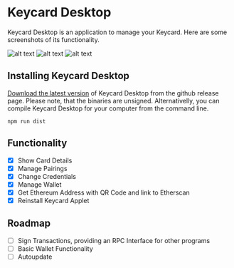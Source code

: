 # Keycard Desktop

Keycard Desktop is an application to manage your Keycard. Here are some screenshots of its functionality.

![alt text](https://user-images.githubusercontent.com/66014759/86470194-99433b00-bd43-11ea-8509-afddf70a1d37.png "Keycard Desktop 1")
![alt text](https://user-images.githubusercontent.com/66014759/86470208-9d6f5880-bd43-11ea-8ead-edc3cf7fa1ed.png "Keycard Desktop 2")
![alt text](https://user-images.githubusercontent.com/66014759/86470209-9ea08580-bd43-11ea-9516-d728f4ffe709.png "Keycard Desktop 3")

## Installing Keycard Desktop

[Download the latest version](https://github.com/choppu/keycard-desktop/releases) of Keycard Desktop from the github release page. Please note, that the binaries are unsigned. Alternativelly, you can compile Keycard Desktop for your computer from the command line.

`npm run dist`

## Functionality

- [x] Show Card Details
- [x] Manage Pairings
- [x] Change Credentials
- [x] Manage Wallet
- [x] Get Ethereum Address with QR Code and link to Etherscan
- [x] Reinstall Keycard Applet

## Roadmap

- [ ] Sign Transactions, providing an RPC Interface for other programs
- [ ] Basic Wallet Functionality
- [ ] Autoupdate
